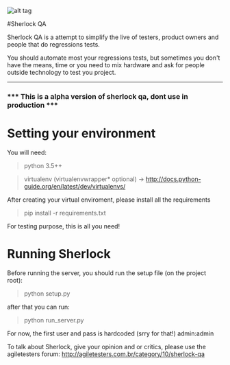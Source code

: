 ![alt tag](http://raw.githubusercontent.com/leoGalani/sherlock/master/sherlock/static/img/sherlock.png)

#Sherlock QA

Sherlock QA is a attempt to simplify the live of testers, product owners and
people that do regressions tests.

You should automate most your regressions tests, but sometimes you don't have the
means, time or you need to mix hardware and ask for people outside technology to test
you project.

---

### *** This is a alpha version of sherlock qa, dont use in production ***

# Setting  your environment

You will need:
> python 3.5++

> virtualenv (virtualenvwrapper* optional) -> http://docs.python-guide.org/en/latest/dev/virtualenvs/

After creating your virtual enviroment, please install all the requirements

> pip install -r requirements.txt

For testing purpose, this is all you need!


# Running Sherlock

Before running the server, you should run the setup file (on the project root):

> python setup.py

after that you can run:

> python run_server.py

For now, the first user and pass is hardcoded (srry for that!) admin:admin

To talk about Sherlock, give your opinion and or critics, please use the agiletesters forum:
http://agiletesters.com.br/category/10/sherlock-qa



